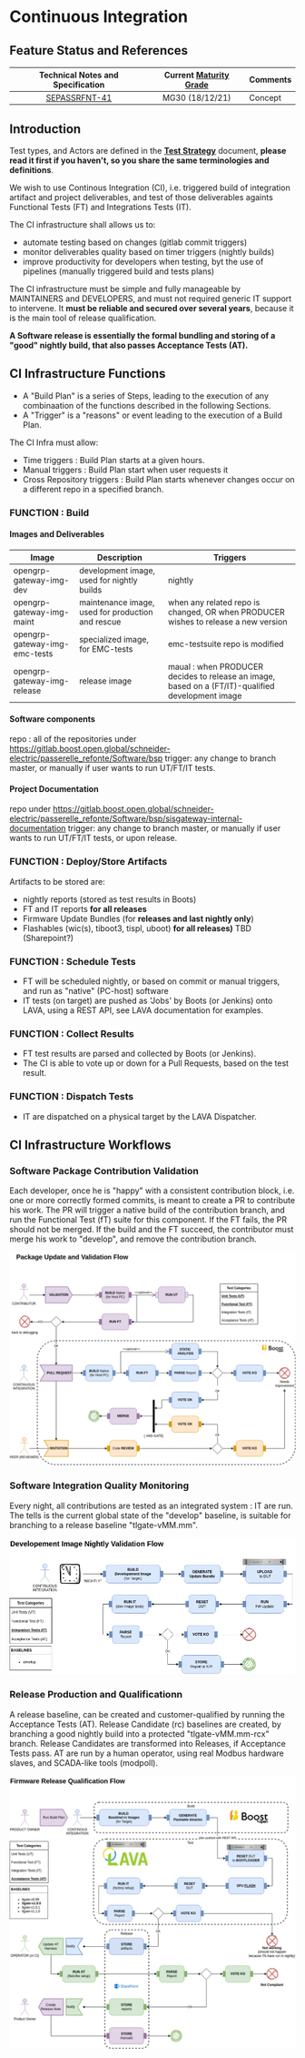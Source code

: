 Continuous Integration
=======================


## Feature Status and References

| Technical Notes and Specification | Current [Maturity Grade](../01_development_methods/SEPASSRFNT-96-development.md)| Comments |
| :---: | :---: | --- |
|[SEPASSRFNT-41](https://jira.open-groupe.com/browse/SEPASSRFNT-41) | MG30 (18/12/21) | Concept |

## Introduction

Test types, and Actors are defined in the [**Test Strategy**](test-strategy.md) document, **please read it first if you haven't, so you share the same terminologies and definitions**.

We wish to use Continous Integration (CI), i.e. triggered build of integration artifact and project deliverables, and test of those deliverables againts Functional Tests (FT) and Integrations Tests (IT).

The CI infrastructure shall allows us to: 
* automate testing based on changes (gitlab commit triggers)
* monitor deliverables quality based on timer triggers (nightly builds)
* improve productivity for developers when testing, byt the use of pipelines (manually triggered build and tests plans)

The CI infrastructure must be simple and fully manageable by MAINTAINERS and DEVELOPERS, and must not required generic IT support to intervene.
It **must be reliable and secured over several years**, because it is the main tool of release qualification.

**A Software release is essentially the formal bundling and storing of a "good" nightly build, that also passes Acceptance Tests (AT).**

## CI Infrastructure Functions

* A "Build Plan" is a series of Steps, leading to the execution of any combinaation of the functions described in the following Sections.
* A "Trigger" is a "reasons" or event leading to the execution of a Build Plan.

The CI Infra must allow:
* Time triggers : Build Plan starts at a given hours.
* Manual triggers : Build Plan start when user requests it
* Cross Repository triggers : Build Plan starts whenever changes occur on a different repo in a specified branch.

### FUNCTION : Build
#### Images and Deliverables

| Image | Description | Triggers |
| --- | --- | --- |
| opengrp-gateway-img-dev | development image, used for nightly builds | nightly |
| opengrp-gateway-img-maint | maintenance image, used for production and rescue | when any related repo is changed, OR when PRODUCER wishes to release a new version |
| opengrp-gateway-img-emc-tests | specialized image, for EMC-tests | emc-testsuite repo is modified |
| opengrp-gateway-img-release | release image | maual : when PRODUCER decides to release an image, based on a (FT/IT)-qualified development image |

#### Software components

repo : all of the repositories under https://gitlab.boost.open.global/schneider-electric/passerelle_refonte/Software/bsp
trigger: any change to branch master, or manually if user wants to run UT/FT/IT tests.

#### Project Documentation

repo under https://gitlab.boost.open.global/schneider-electric/passerelle_refonte/Software/bsp/sisgateway-internal-documentation
trigger: any change to branch master, or manually if user wants to run UT/FT/IT tests, or upon release.

### FUNCTION : Deploy/Store Artifacts

Artifacts to be stored are:
* nightly reports (stored as test results in Boots)
* FT and IT reports **for all releases**
* Firmware Update Bundles (for **releases and last nightly only**)
* Flashables (wic(s), tiboot3, tispl, uboot) **for all releases)**
TBD (Sharepoint?)

### FUNCTION : Schedule Tests

* FT will be scheduled nightly, or based on commit or manual triggers, and run as "native" (PC-host) software
* IT tests (on target) are pushed as 'Jobs' by Boots (or Jenkins) onto LAVA, using a REST API, see LAVA documentation for examples.

### FUNCTION : Collect Results

* FT test results are parsed and collected by Boots (or Jenkins).
* The CI is able to vote up or down for a Pull Requests, based on the test result.

### FUNCTION : Dispatch Tests

* IT are dispatched on a physical target by the LAVA Dispatcher.

## CI Infrastructure Workflows

### Software Package Contribution Validation

Each developer, once he is "happy" with a consistent contribution block, i.e. one or more correctly formed commits, is meant to create a PR to contribute his work.
The PR will trigger a native build of the contribution branch, and run the Functional Test (fT) suite for this component. If the FT fails, the PR should not be merged.
If the build and the FT succeed, the contributor must merge his work to "develop", and remove the contribution branch.

![image](../images/ci-package.drawio.png)

### Software Integration Quality Monitoring

Every night, all contributions are tested as an integrated system : IT are run.
The tells is the current global state of the "develop" baseline, is suitable for branching to a release baseline "tlgate-vMM.mm".

![image](../images/ci-nightly.drawio.png)

### Release Production and Qualificationn

A release baseline, can be created and customer-qualified by running the Acceptance Tests (AT).
Release Candidate (rc) baselines are created, by branching a good nightly build into a protected "tlgate-vMM.mm-rcx" branch.
Release Candidates are transformed into Releases, if Acceptance Tests pass.
AT are run by a human operator, using real Modbus hardware slaves, and SCADA-like tools (modpoll).

![image](../images/ci-release.drawio.png)






